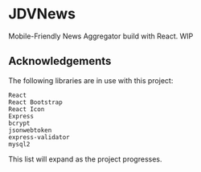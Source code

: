 # JDVNews

Mobile-Friendly News Aggregator build with React.
WIP 


## Acknowledgements

The following libraries are in use with this project:

```
React
React Bootstrap
React Icon
Express
bcrypt
jsonwebtoken
express-validator
mysql2

```

This list will expand as the project progresses.